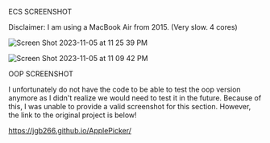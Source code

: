 ECS SCREENSHOT

Disclaimer: I am using a MacBook Air from 2015. (Very slow. 4 cores)

![Screen Shot 2023-11-05 at 11 25 39 PM](https://github.com/jgb266/ApplePickerECS/assets/98135040/d6d3d5db-8c7e-4683-bfe3-1b02a3767fd0)

![Screen Shot 2023-11-05 at 11 09 42 PM](https://github.com/jgb266/ApplePickerECS/assets/98135040/d44691be-6f69-4cd9-ae55-cbbd8c29f9fd)



OOP SCREENSHOT 

I unfortunately do not have the code to be able to test the oop version anymore as I didn't realize we would need to test it in the future. Because of this, I was unable to provide a 
valid screenshot for this section. However, the link to the original project is below! 

https://jgb266.github.io/ApplePicker/
